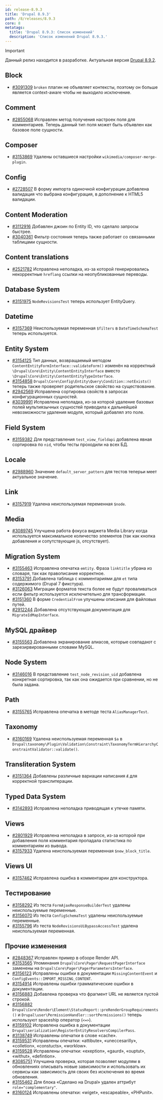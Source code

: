 ```yaml
---
id: release-8.9.3
title: 'Drupal 8.9.3'
path: /8/releases/8.9.3
core: 8
metatags:
  title: 'Drupal 8.9.3: Список изменений'
  description: 'Список изменений Drupal 8.9.3.'
---
```


> [!IMPORTANT]
> Данный релиз находится в разработке. Актуальная версия [Drupal 8.9.2](release-8.9.2.md).

## Block

- [#3091309](https://www.drupal.org/project/drupal/issues/3091309) `broken` плагин не объявляет контексты, поэтому он больше является context-aware чтобы не выходило исключение.

## Comment

- [#2855068](https://www.drupal.org/project/drupal/issues/2855068) Исправлен метод получения настроек поля для комментариев. Теперь данный тип поля может быть объявлен как базовое поле сущности.

## Composer

- [#3153869](https://www.drupal.org/project/drupal/issues/3153869) Удалены оставшиеся настройки `wikimedia/composer-merge-plugin`.

## Config

- [#2728507](https://www.drupal.org/project/drupal/issues/2728507) В форму импорта одиночной конфигурации добавлена валидация что выбрана конфигурация, в дополнение к HTML5 валидации.

## Content Moderation

- [#3112916](https://www.drupal.org/project/drupal/issues/3112916) Добавлен джоин по Entity ID, что сделало запросы быстрее.
- [#3040361](https://www.drupal.org/project/drupal/issues/3040361) Фильтр состояния теперь также работает со связанными таблицами сущности.

## Content translations

- [#2521782](https://www.drupal.org/project/drupal/issues/2521782) Исправлена неполадка, из-за которой генерировались некорректные `hreflang` ссылки на неопубликованные переводы.

## Database System

- [#3151975](https://www.drupal.org/project/drupal/issues/3151975) `NodeRevisionsTest` теперь использует EntityQuery.

## Datetime

- [#3157369](https://www.drupal.org/project/drupal/issues/3157369) Неиспользуемая переменная `$filters` в `DateTimeSchemaTest` теперь используется.

## Entity System

- [#3154125](https://www.drupal.org/project/drupal/issues/3154125) Тип данных, возвращаемый методом `ContentEntityFormInterface::validateForm()` изменён на корректный `\Drupal\Core\Entity\ContentEntityInterface` вместо `\Drupal\Core\Entity\ContentEntityTypeInterface`.
- [#3154858](https://www.drupal.org/project/drupal/issues/3154858) `Drupal\Core\Config\Entity\Query\Condition::notExists()` теперь также проверяет родительское свойство на существование.
- [#2942569](https://www.drupal.org/project/drupal/issues/2942569) Исправлена сортировка свойств в запросах конфигурационных сущностей.
- [#3039991](https://www.drupal.org/project/drupal/issues/3039991) Исправлена неполадка, из-за которой удаление базовых полей мультиязычных сущностей приводила к дальнейшей невозможности удаления модуля, который добавлял это поле.

## Field System

- [#3159382](https://www.drupal.org/project/drupal/issues/3159382) Для представления `test_view_fieldapi` добавлена явная сортировка по `nid`, чтобы тесты проходили на всех БД.

## Locale

- [#2988960](https://www.drupal.org/project/drupal/issues/2988960) Значение `default_server_pattern` для тестов теперьи меет актуальное значение.

## Link

- [#3157919](https://www.drupal.org/project/drupal/issues/3157919) Удалена неиспользуемая переменная `$node`.

## Media

- [#3089745](https://www.drupal.org/project/drupal/issues/3089745) Улучшена работа фокуса виджета Media Library когда используется максимальное количество элементов (так как кнопка добавления и сопутствующие js, отсутствует).

## Migration System

- [#3155463](https://www.drupal.org/project/drupal/issues/3155463) Исправлена опечатка `emtity`. Фраза `linktitle` убрана из словаря, так как правописание корректное.
- [#3153791](https://www.drupal.org/project/drupal/issues/3153791) Добавлена таблица с комментариями для `et` типа содержимого (Drupal 7 фикстура).
- [#3126063](https://www.drupal.org/project/drupal/issues/3126063) Миграции форматов текста более не будут проваливаться если фильтр используется исключительно для трансформации.
- [#3151360](https://www.drupal.org/project/drupal/issues/3151360) В форме `CredentialFrom` улучшены описания для файловых путей.
- [#2912244](https://www.drupal.org/project/drupal/issues/2912244) Добавлена отсутствующая документация для `MigrateIdMapInterface`.

## MySQL драйвер

- [#3155563](https://www.drupal.org/project/drupal/issues/3155563) Добавлена экранирование алиасов, которые совпадают с зарезирвированными словами MySQL.

## Node System

- [#3146016](https://www.drupal.org/project/drupal/issues/3146016) В представление `test_node_revision_uid` добавлена конкретная сортировка, так как она ожидается при сравнении, но не была задана.

## Path

- [#3155765](https://www.drupal.org/project/drupal/issues/3155765) Исправлена опечатка в методе теста `AliasManagerTest`.

## Taxonomy

- [#3160169](https://www.drupal.org/project/drupal/issues/3160169) Удалена неиспользуемая переменная `$a` в `Drupal\taxonomy\Plugin\Validation\Constraint\TaxonomyTermHierarchyConstraintValidator::validate()`.

## Transliteration System

- [#3151364](https://www.drupal.org/project/drupal/issues/3151364) Добавлены различные вариации написания `Æ` для корректной транслитерации.

## Typed Data System

- [#3142893](https://www.drupal.org/project/drupal/issues/3142893) Исправлена неполадка приводящая к утечке памяти.

## Views

- [#2801929](https://www.drupal.org/project/drupal/issues/2801929) Исправлена неполадка в запросе, из-за которой при добавления поля комментария пропадала статистика по комментариям из вывода.
- [#3157933](https://www.drupal.org/project/drupal/issues/3157933) Удалена неиспользуемая переменная `$new_block_title`.

## Views UI

- [#3157462](https://www.drupal.org/project/drupal/issues/3157462) Исправлена ошибка в комментарии для конструктора.

## Тестирование

- [#3158292](https://www.drupal.org/project/drupal/issues/3158292) Из теста `FormAjaxResponseBuilderTest` удалены неиспользуемые переменные.
- [#3156070](https://www.drupal.org/project/drupal/issues/3156070) Из теста `ConfigSchemaTest` удалены неиспользуемые переменные.
- [#3155796](https://www.drupal.org/project/drupal/issues/3155796) Из теста `NodeRevisionsUiBypassAccessTest` удалена неиспользуемая переменная.

## Прочие изменения

- [#2848367](https://www.drupal.org/project/drupal/issues/2848367) Исправлен пример в обзоре Render API.
- [#3153565](https://www.drupal.org/project/drupal/issues/3153565) Упоминания `Drupal\Core\Pager\RequestPagerInterface` заменены на `Drupal\Core\Pager\PagerParametersInterface`.
- [#3156123](https://www.drupal.org/project/drupal/issues/3156123) Исправлены ошибки в документации `MissingContentEvent` и `ConfigEvents::IMPORT_MISSING_CONTENT`.
- [#3154914](https://www.drupal.org/project/drupal/issues/3154914) Исправлены ошибки грамматические ошибки в документации.
- [#3156883](https://www.drupal.org/project/drupal/issues/3156883) Добавлена проверка что фрагмент URL не является пустой строкой.
- [#3156882](https://www.drupal.org/project/drupal/issues/3156882) `Drupal\Core\Render\Element\StatusReport::preRenderGroupRequirements()` и `Drupal\user\PermissionHandler::sortPermissions()` теперь используют spaceship оператор (`<=>`).
- [#3159102](https://www.drupal.org/project/drupal/issues/3159102) Исправлена ошибка в документации `Drupal\serialization\RegisterEntityResolversCompilerPass`.
- [#3138749](https://www.drupal.org/project/drupal/issues/3138749) Исправлены опечатки в слове «cache».
- [#3159531](https://www.drupal.org/project/drupal/issues/3159531) Исправлены опечатки: «attibute», «uneccesarilly», «colletion», «constucts», «worklow».
- [#3159528](https://www.drupal.org/project/drupal/issues/3159528) Исправлены опечатки: «exeption», «gaurd», «ouptut», «withut», «defintion».
- [#3085751](https://www.drupal.org/project/drupal/issues/3085751) Улучшена проверка, которая позволяет модулям в обновлениях описывать новые зависимости и использовать их сервисы как зависимость для своих без исключения во время обновления.
- [#3155462](https://www.drupal.org/project/drupal/issues/3155462) Для блока «Сделано на Drupal» удален аттрибут `role="complementary"`.
- [#3160124](https://www.drupal.org/project/drupal/issues/3160124) Исправлены опечатки: «wiget», «escapeable», «PHPunit».